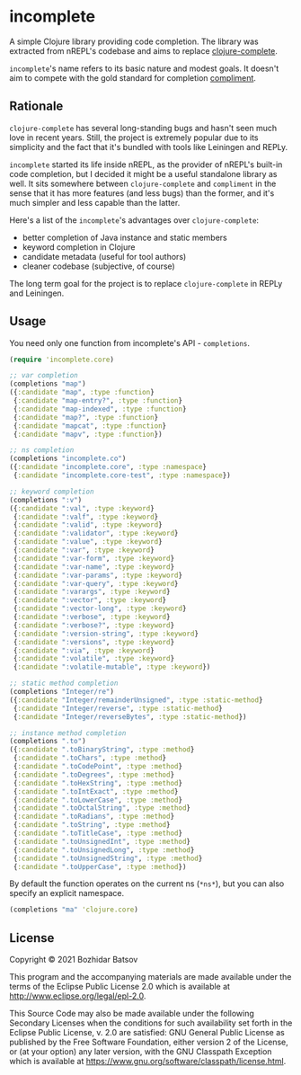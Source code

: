 # incomplete

A simple Clojure library providing code completion.
The library was extracted from nREPL's codebase and
aims to replace [clojure-complete](https://github.com/ninjudd/clojure-complete).

`incomplete`'s name refers to its basic nature and modest goals.
It doesn't aim to compete with the gold standard for completion [compliment](https://github.com/alexander-yakushev/compliment).

## Rationale

`clojure-complete` has several long-standing bugs and hasn't seen much love in recent years.
Still, the project is extremely popular due to its simplicity and the fact that it's
bundled with tools like Leiningen and REPLy.

`incomplete` started its life inside nREPL, as the provider of nREPL's built-in code
completion, but I decided it might be a useful standalone library as well.
It sits somewhere between `clojure-complete` and `compliment` in the sense that it has
more features (and less bugs) than the former, and it's much simpler and less capable than the
latter.

Here's a list of the `incomplete`'s advantages over `clojure-complete`:

* better completion of Java instance and static members
* keyword completion in Clojure
* candidate metadata (useful for tool authors)
* cleaner codebase (subjective, of course)

The long term goal for the project is to replace `clojure-complete` in REPLy and Leiningen.

## Usage

You need only one function from incomplete's API - `completions`.

``` clojure
(require 'incomplete.core)

;; var completion
(completions "map")
({:candidate "map", :type :function}
 {:candidate "map-entry?", :type :function}
 {:candidate "map-indexed", :type :function}
 {:candidate "map?", :type :function}
 {:candidate "mapcat", :type :function}
 {:candidate "mapv", :type :function})

;; ns completion
(completions "incomplete.co")
({:candidate "incomplete.core", :type :namespace}
 {:candidate "incomplete.core-test", :type :namespace})

;; keyword completion
(completions ":v")
({:candidate ":val", :type :keyword}
 {:candidate ":valf", :type :keyword}
 {:candidate ":valid", :type :keyword}
 {:candidate ":validator", :type :keyword}
 {:candidate ":value", :type :keyword}
 {:candidate ":var", :type :keyword}
 {:candidate ":var-form", :type :keyword}
 {:candidate ":var-name", :type :keyword}
 {:candidate ":var-params", :type :keyword}
 {:candidate ":var-query", :type :keyword}
 {:candidate ":varargs", :type :keyword}
 {:candidate ":vector", :type :keyword}
 {:candidate ":vector-long", :type :keyword}
 {:candidate ":verbose", :type :keyword}
 {:candidate ":verbose?", :type :keyword}
 {:candidate ":version-string", :type :keyword}
 {:candidate ":versions", :type :keyword}
 {:candidate ":via", :type :keyword}
 {:candidate ":volatile", :type :keyword}
 {:candidate ":volatile-mutable", :type :keyword})

;; static method completion
(completions "Integer/re")
({:candidate "Integer/remainderUnsigned", :type :static-method}
 {:candidate "Integer/reverse", :type :static-method}
 {:candidate "Integer/reverseBytes", :type :static-method})

;; instance method completion
(completions ".to")
({:candidate ".toBinaryString", :type :method}
 {:candidate ".toChars", :type :method}
 {:candidate ".toCodePoint", :type :method}
 {:candidate ".toDegrees", :type :method}
 {:candidate ".toHexString", :type :method}
 {:candidate ".toIntExact", :type :method}
 {:candidate ".toLowerCase", :type :method}
 {:candidate ".toOctalString", :type :method}
 {:candidate ".toRadians", :type :method}
 {:candidate ".toString", :type :method}
 {:candidate ".toTitleCase", :type :method}
 {:candidate ".toUnsignedInt", :type :method}
 {:candidate ".toUnsignedLong", :type :method}
 {:candidate ".toUnsignedString", :type :method}
 {:candidate ".toUpperCase", :type :method})
```

By default the function operates on the current ns (`*ns*`), but you
can also specify an explicit namespace.

``` clojure
(completions "ma" 'clojure.core)
```

## License

Copyright © 2021 Bozhidar Batsov

This program and the accompanying materials are made available under the
terms of the Eclipse Public License 2.0 which is available at
http://www.eclipse.org/legal/epl-2.0.

This Source Code may also be made available under the following Secondary
Licenses when the conditions for such availability set forth in the Eclipse
Public License, v. 2.0 are satisfied: GNU General Public License as published by
the Free Software Foundation, either version 2 of the License, or (at your
option) any later version, with the GNU Classpath Exception which is available
at https://www.gnu.org/software/classpath/license.html.
